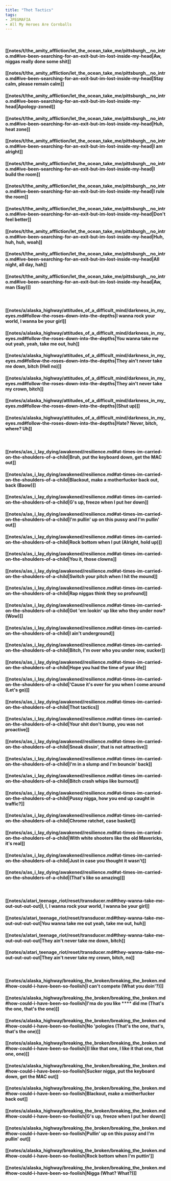 ```yaml
---
title: "Thot Tactics"
tags:
- JPEGMAFIA
- All My Heroes Are Cornballs
---
```

&nbsp;
#### [[notes/t/the_amity_affliction/let_the_ocean_take_me/pittsburgh__no_intro.md#ive-been-searching-for-an-exit-but-im-lost-inside-my-head|Aw, niggas really done some shit]]
#### [[notes/t/the_amity_affliction/let_the_ocean_take_me/pittsburgh__no_intro.md#ive-been-searching-for-an-exit-but-im-lost-inside-my-head|Stay calm, please remain calm]]
#### [[notes/t/the_amity_affliction/let_the_ocean_take_me/pittsburgh__no_intro.md#ive-been-searching-for-an-exit-but-im-lost-inside-my-head|Apology-zoned]]
#### [[notes/t/the_amity_affliction/let_the_ocean_take_me/pittsburgh__no_intro.md#ive-been-searching-for-an-exit-but-im-lost-inside-my-head|Huh, heat zone]]
#### [[notes/t/the_amity_affliction/let_the_ocean_take_me/pittsburgh__no_intro.md#ive-been-searching-for-an-exit-but-im-lost-inside-my-head|I am alright]]
#### [[notes/t/the_amity_affliction/let_the_ocean_take_me/pittsburgh__no_intro.md#ive-been-searching-for-an-exit-but-im-lost-inside-my-head|I build the room]]
#### [[notes/t/the_amity_affliction/let_the_ocean_take_me/pittsburgh__no_intro.md#ive-been-searching-for-an-exit-but-im-lost-inside-my-head|I rule the room]]
#### [[notes/t/the_amity_affliction/let_the_ocean_take_me/pittsburgh__no_intro.md#ive-been-searching-for-an-exit-but-im-lost-inside-my-head|Don't feel better]]
#### [[notes/t/the_amity_affliction/let_the_ocean_take_me/pittsburgh__no_intro.md#ive-been-searching-for-an-exit-but-im-lost-inside-my-head|Huh, huh, huh, woah]]
#### [[notes/t/the_amity_affliction/let_the_ocean_take_me/pittsburgh__no_intro.md#ive-been-searching-for-an-exit-but-im-lost-inside-my-head|All night, all day, hah]]
#### [[notes/t/the_amity_affliction/let_the_ocean_take_me/pittsburgh__no_intro.md#ive-been-searching-for-an-exit-but-im-lost-inside-my-head|Aw, man (Say)]]
&nbsp;
#### [[notes/a/alaska_highway/attitudes_of_a_difficult_mind/darkness_in_my_eyes.md#follow-the-roses-down-into-the-depths|I wanna rock your world, I wanna be your girl]]
#### [[notes/a/alaska_highway/attitudes_of_a_difficult_mind/darkness_in_my_eyes.md#follow-the-roses-down-into-the-depths|You wanna take me out yeah, yeah, take me out, huh]]
#### [[notes/a/alaska_highway/attitudes_of_a_difficult_mind/darkness_in_my_eyes.md#follow-the-roses-down-into-the-depths|They ain't never take me down, bitch (Hell no)]]
#### [[notes/a/alaska_highway/attitudes_of_a_difficult_mind/darkness_in_my_eyes.md#follow-the-roses-down-into-the-depths|They ain't never take my crown, bitch]]
#### [[notes/a/alaska_highway/attitudes_of_a_difficult_mind/darkness_in_my_eyes.md#follow-the-roses-down-into-the-depths|(Shut up)]]
#### [[notes/a/alaska_highway/attitudes_of_a_difficult_mind/darkness_in_my_eyes.md#follow-the-roses-down-into-the-depths|Hate? Never, bitch, where? Uh]]
&nbsp;
#### [[notes/a/as_i_lay_dying/awakened/resilience.md#at-times-im-carried-on-the-shoulders-of-a-child|Bruh, put the keyboard down, get the MAC out]]
#### [[notes/a/as_i_lay_dying/awakened/resilience.md#at-times-im-carried-on-the-shoulders-of-a-child|Blackout, make a motherfucker back out, back (Baow)]]
#### [[notes/a/as_i_lay_dying/awakened/resilience.md#at-times-im-carried-on-the-shoulders-of-a-child|G's up, freeze when I put her down]]
#### [[notes/a/as_i_lay_dying/awakened/resilience.md#at-times-im-carried-on-the-shoulders-of-a-child|I'm pullin' up on this pussy and I'm pullin' out]]
#### [[notes/a/as_i_lay_dying/awakened/resilience.md#at-times-im-carried-on-the-shoulders-of-a-child|Rock bottom when I put  (Alright, hold up)]]
#### [[notes/a/as_i_lay_dying/awakened/resilience.md#at-times-im-carried-on-the-shoulders-of-a-child|You it, those clowns]]
#### [[notes/a/as_i_lay_dying/awakened/resilience.md#at-times-im-carried-on-the-shoulders-of-a-child|Switch your pitch when I hit the mound]]
#### [[notes/a/as_i_lay_dying/awakened/resilience.md#at-times-im-carried-on-the-shoulders-of-a-child|Rap niggas think they so profound]]
#### [[notes/a/as_i_lay_dying/awakened/resilience.md#at-times-im-carried-on-the-shoulders-of-a-child|Got 'em lookin' up like who they under now? (Wow)]]
#### [[notes/a/as_i_lay_dying/awakened/resilience.md#at-times-im-carried-on-the-shoulders-of-a-child|I ain't underground]]
#### [[notes/a/as_i_lay_dying/awakened/resilience.md#at-times-im-carried-on-the-shoulders-of-a-child|Bitch, I'm over who you under now, sucker]]
#### [[notes/a/as_i_lay_dying/awakened/resilience.md#at-times-im-carried-on-the-shoulders-of-a-child|Hope you had the time of your life]]
#### [[notes/a/as_i_lay_dying/awakened/resilience.md#at-times-im-carried-on-the-shoulders-of-a-child|'Cause it's over for you when I come around (Let's go)]]
#### [[notes/a/as_i_lay_dying/awakened/resilience.md#at-times-im-carried-on-the-shoulders-of-a-child|Thot tactics]]
#### [[notes/a/as_i_lay_dying/awakened/resilience.md#at-times-im-carried-on-the-shoulders-of-a-child|Your shit don't bump, you was not proactive]]
#### [[notes/a/as_i_lay_dying/awakened/resilience.md#at-times-im-carried-on-the-shoulders-of-a-child|Sneak dissin', that is not attractive]]
#### [[notes/a/as_i_lay_dying/awakened/resilience.md#at-times-im-carried-on-the-shoulders-of-a-child|I'm in a slump and I'm bouncin' back]]
#### [[notes/a/as_i_lay_dying/awakened/resilience.md#at-times-im-carried-on-the-shoulders-of-a-child|Bitch crash whips like burnout]]
#### [[notes/a/as_i_lay_dying/awakened/resilience.md#at-times-im-carried-on-the-shoulders-of-a-child|Pussy nigga, how you end up caught in traffic?]]
#### [[notes/a/as_i_lay_dying/awakened/resilience.md#at-times-im-carried-on-the-shoulders-of-a-child|Chrome ratchet, case basket]]
#### [[notes/a/as_i_lay_dying/awakened/resilience.md#at-times-im-carried-on-the-shoulders-of-a-child|With white shooters like the old Mavericks, it's real]]
#### [[notes/a/as_i_lay_dying/awakened/resilience.md#at-times-im-carried-on-the-shoulders-of-a-child|Just in case you thought it wasn't]]
#### [[notes/a/as_i_lay_dying/awakened/resilience.md#at-times-im-carried-on-the-shoulders-of-a-child|(That's like so amazing)]]
&nbsp;
#### [[notes/a/atari_teenage_riot/reset/transducer.md#they-wanna-take-me-out-out-out-out|I, I, I wanna rock your world, I wanna be your girl]]
#### [[notes/a/atari_teenage_riot/reset/transducer.md#they-wanna-take-me-out-out-out-out|You wanna take me out yeah, take me out, huh]]
#### [[notes/a/atari_teenage_riot/reset/transducer.md#they-wanna-take-me-out-out-out-out|They ain't never take me down, bitch]]
#### [[notes/a/atari_teenage_riot/reset/transducer.md#they-wanna-take-me-out-out-out-out|They ain't never take my crown, bitch, no]]
&nbsp;
#### [[notes/a/alaska_highway/breaking_the_broken/breaking_the_broken.md#how-could-i-have-been-so-foolish|I can't compete (What you doin'?)]]
#### [[notes/a/alaska_highway/breaking_the_broken/breaking_the_broken.md#how-could-i-have-been-so-foolish|I'ma do you like **** did me (That's the one, that's the one)]]
#### [[notes/a/alaska_highway/breaking_the_broken/breaking_the_broken.md#how-could-i-have-been-so-foolish|No 'pologies (That's the one, that's, that's the one)]]
#### [[notes/a/alaska_highway/breaking_the_broken/breaking_the_broken.md#how-could-i-have-been-so-foolish|(I like that one, I like it that one, that one, one)]]
#### [[notes/a/alaska_highway/breaking_the_broken/breaking_the_broken.md#how-could-i-have-been-so-foolish|Sucker nigga, put the keyboard down, get the MAC out]]
#### [[notes/a/alaska_highway/breaking_the_broken/breaking_the_broken.md#how-could-i-have-been-so-foolish|Blackout, make a motherfucker back out]]
#### [[notes/a/alaska_highway/breaking_the_broken/breaking_the_broken.md#how-could-i-have-been-so-foolish|G's up, freeze when I put her down]]
#### [[notes/a/alaska_highway/breaking_the_broken/breaking_the_broken.md#how-could-i-have-been-so-foolish|Pullin' up on this pussy and I'm pullin' out]]
#### [[notes/a/alaska_highway/breaking_the_broken/breaking_the_broken.md#how-could-i-have-been-so-foolish|Rock bottom when I'm puttin']]
#### [[notes/a/alaska_highway/breaking_the_broken/breaking_the_broken.md#how-could-i-have-been-so-foolish|Nigga (What? What?)]]
